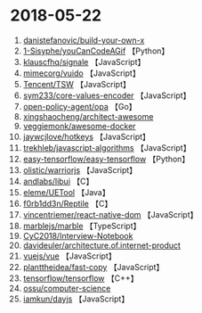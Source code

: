 # 2018-05-22

1. [danistefanovic/build-your-own-x](https://github.com/danistefanovic/build-your-own-x) 
2. [1-Sisyphe/youCanCodeAGif](https://github.com/1-Sisyphe/youCanCodeAGif) 【Python】
3. [klauscfhq/signale](https://github.com/klauscfhq/signale) 【JavaScript】
4. [mimecorg/vuido](https://github.com/mimecorg/vuido) 【JavaScript】
5. [Tencent/TSW](https://github.com/Tencent/TSW) 【JavaScript】
6. [sym233/core-values-encoder](https://github.com/sym233/core-values-encoder) 【JavaScript】
7. [open-policy-agent/opa](https://github.com/open-policy-agent/opa) 【Go】
8. [xingshaocheng/architect-awesome](https://github.com/xingshaocheng/architect-awesome) 
9. [veggiemonk/awesome-docker](https://github.com/veggiemonk/awesome-docker) 
10. [jaywcjlove/hotkeys](https://github.com/jaywcjlove/hotkeys) 【JavaScript】
11. [trekhleb/javascript-algorithms](https://github.com/trekhleb/javascript-algorithms) 【JavaScript】
12. [easy-tensorflow/easy-tensorflow](https://github.com/easy-tensorflow/easy-tensorflow) 【Python】
13. [olistic/warriorjs](https://github.com/olistic/warriorjs) 【JavaScript】
14. [andlabs/libui](https://github.com/andlabs/libui) 【C】
15. [eleme/UETool](https://github.com/eleme/UETool) 【Java】
16. [f0rb1dd3n/Reptile](https://github.com/f0rb1dd3n/Reptile) 【C】
17. [vincentriemer/react-native-dom](https://github.com/vincentriemer/react-native-dom) 【JavaScript】
18. [marblejs/marble](https://github.com/marblejs/marble) 【TypeScript】
19. [CyC2018/Interview-Notebook](https://github.com/CyC2018/Interview-Notebook) 
20. [davideuler/architecture.of.internet-product](https://github.com/davideuler/architecture.of.internet-product) 
21. [vuejs/vue](https://github.com/vuejs/vue) 【JavaScript】
22. [planttheidea/fast-copy](https://github.com/planttheidea/fast-copy) 【JavaScript】
23. [tensorflow/tensorflow](https://github.com/tensorflow/tensorflow) 【C++】
24. [ossu/computer-science](https://github.com/ossu/computer-science) 
25. [iamkun/dayjs](https://github.com/iamkun/dayjs) 【JavaScript】

